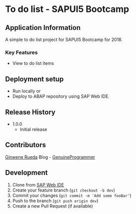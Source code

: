 # To do list - SAPUI5 Bootcamp

## Application Information
A simple to do list project for SAPUI5 Bootcamp for 2018.

### Key Features
* View to do list items

## Deployment setup
* Run locally or
* Deploy to ABAP repository using SAP Web IDE.

## Release History
* 1.0.0
    * Initial release

## Contributors

[Ginwene Rueda](https://github.com/ginthemachine) 
Blog - [GenuineProgrammer](https://genuineprogrammer.com/)

## Development

1. Clone from [SAP Web IDE](https://github.com/ginthemachine/sapui5_bootcamp_2018.git)
2. Create your feature branch (`git checkout -b dev`)
3. Commit your changes (`git commit -m 'Add some fooBar'`)
4. Push to the branch (`git push origin dev`)
5. Create a new Pull Request (if available)
